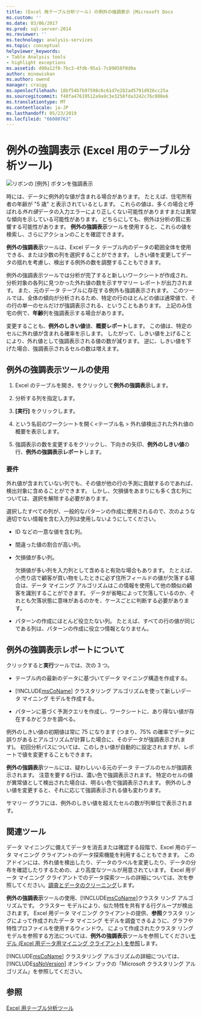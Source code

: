 ```yaml
---
title: (Excel 用テーブル分析ツール) の例外の強調表示 |Microsoft Docs
ms.custom: ''
ms.date: 03/06/2017
ms.prod: sql-server-2014
ms.reviewer: ''
ms.technology: analysis-services
ms.topic: conceptual
helpviewer_keywords:
- Table Analysis tools
- highlight exceptions
ms.assetid: d90a12f8-7bc3-4fdb-95a1-7c89058f0d9a
author: minewiskan
ms.author: owend
manager: craigg
ms.openlocfilehash: 18bf54b7b97598c6c61d7e282ad5791d926cc25a
ms.sourcegitcommit: f40fa47619512a9a9c3e3258fda3242c76c008e6
ms.translationtype: MT
ms.contentlocale: ja-JP
ms.lasthandoff: 05/23/2019
ms.locfileid: "66080762"
---
```

# <a name="highlight-exceptions-table-analysis-tools-for-excel"></a>例外の強調表示 (Excel 用のテーブル分析ツール)
  ![リボンの [例外] ボタンを強調表示](media/tat-highlightex.gif "リボンの例外の強調表示 ボタン")  
  
 時には、データに例外的な値が含まれる場合があります。 たとえば、住宅所有者の年齢が "5 歳" と表示されているとします。 これらの値は、多くの場合と呼ばれる*外れ値*データの入力エラーにより正しくない可能性がありますまたは異常な傾向を示している可能性があります。 どちらにしても、例外は分析の質に影響する可能性があります。 **例外の強調表示**ツールを使用すると、これらの値を検索し、さらにアクションのことを確認できます。  
  
 **例外の強調表示**ツールは、Excel データ テーブル内のデータの範囲全体を使用できる、または少数の列を選択することができます。 しきい値を変更してデータの揺れを考慮し、検出する例外の数を調整することもできます。  
  
 例外の強調表示ツールでは分析が完了すると新しいワークシートが作成され、分析対象の各列に見つかった外れ値の数を示すサマリー レポートが出力されます。 また、元のデータ テーブルに存在する例外も強調表示されます。 このツールでは、全体の傾向が分析されるため、特定の行のほとんどの値は通常値で、その行の単一のセルだけが強調表示される、ということもあります。 上記のみ住宅の例で、**年齢**列を強調表示する場合があります。  
  
 変更することも、**例外のしきい値**値、**概要レポート**します。 この値は、特定のセルに外れ値が含まれる確率を示します。 したがって、しきい値を上げることにより、外れ値として強調表示される値の数が減ります。 逆に、しきい値を下げた場合、強調表示されるセルの数は増えます。  
  
## <a name="using-the-highlight-exceptions-tool"></a>例外の強調表示ツールの使用  
  
1.  Excel のテーブルを開き、をクリックして**例外の強調表示**します。  
  
2.  分析する列を指定します。  
  
3.  **[実行]** をクリックします。  
  
4.  という名前のワークシートを開く\<テーブル名 > 外れ値検出された外れ値の概要を表示します。  
  
5.  強調表示の数を変更するをクリックし、下向きの矢印、**例外のしきい値**の行、**例外の強調表示レポート**します。  
  
### <a name="requirements"></a>要件  
 外れ値が含まれていない列でも、その値が他の行の予測に貢献するのであれば、検出対象に含めることができます。 しかし、欠損値をあまりにも多く含む列については、選択を解除する必要があります。  
  
 選択したすべての列が、一般的なパターンの作成に使用されるので、次のような適切でない情報を含む入力列は使用しないようにしてください。  
  
-   ID などの一意な値を含む列。  
  
-   間違った値の割合が高い列。  
  
-   欠損値が多い列。  
  
     欠損値が多い列を入力列として含めると有効な場合もあります。 たとえば、小売り店で顧客が買い物をしたときに必ず住所フィールドの値が欠落する場合は、データ マイニング アルゴリズムはこの情報を使用して他の類似の顧客を識別することができます。 データが省略によって欠落しているのか、それとも欠落状態に意味があるのかを、ケースごとに判断する必要があります。  
  
-   パターンの作成にほとんど役立たない列。 たとえば、すべての行の値が同じである列は、パターンの作成に役立つ情報となりません。  
  
## <a name="understanding-the-highlight-exceptions-report"></a>例外の強調表示レポートについて  
 クリックすると**実行**ツールでは、次の 3 つ。  
  
-   テーブル内の最新のデータに基づいてデータ マイニング構造を作成する。  
  
-   [!INCLUDE[msCoName](../includes/msconame-md.md)] クラスタリング アルゴリズムを使って新しいデータ マイニング モデルを作成する。  
  
-   パターンに基づく予測クエリを作成し、ワークシートに、あり得ない値が存在するかどうかを調べる。  
  
 例外のしきい値の初期値は常に 75 になります (つまり、75% の確率でデータに誤りがあるとアルゴリズムが計算した場合に、そのデータが強調表示されます)。 初回分析パスについては、このしきい値が自動的に設定されますが、レポートで値を変更することもできます。  
  
 **例外の強調表示**ツールには、疑わしいいる元のデータ テーブルのセルが強調表示されます。 注意を要する行は、濃い色で強調表示されます。 特定のセルの値が異常値として検出された場合は、明るい色で強調表示されます。 例外のしきい値を変更すると、それに応じて強調表示される値も変わります。  
  
 サマリー グラフには、例外のしきい値を超えたセルの数が列単位で表示されます。  
  
## <a name="related-tools"></a>関連ツール  
 データ マイニングに備えてデータを消去または確認する段階で、Excel 用のデータ マイニング クライアントのデータ探索機能を利用することもできます。 このアドインには、外れ値を検出したり、データのラベルを変更したり、データの分布を確認したりするための、より高度なツールが用意されています。 Excel 用データ マイニング クライアントでのデータ探索ツールの詳細については、次を参照してください。[調査とデータのクリーニング](exploring-and-cleaning-data.md)します。  
  
 **例外の強調表示**ツールの使用、[!INCLUDE[msCoName](../includes/msconame-md.md)]クラスタ リング アルゴリズムです。 クラスター モデルにより、似た特性を共有する行グループが検出されます。 Excel 用データ マイニング クライアントの提供、**参照**クラスタ リングによって作成されたデータ マイニング モデルを調査できるように、グラフや特性プロファイルを使用するウィンドウ。 によって作成されたクラスタ リング モデルを参照する方法については、**例外の強調表示**ツールを参照してください[モデル (Excel 用データ用マイニング クライアント) を参照](highlight-exceptions-table-analysis-tools-for-excel.md)します。  
  
 [!INCLUDE[msCoName](../includes/msconame-md.md)] クラスタリング アルゴリズムの詳細については、[!INCLUDE[ssNoVersion](../includes/ssnoversion-md.md)] オンライン ブックの「Microsoft クラスタリング アルゴリズム」を参照してください。  
  
## <a name="see-also"></a>参照  
 [Excel 用テーブル分析ツール](table-analysis-tools-for-excel.md)  
  
  
